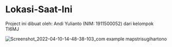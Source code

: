 # Lokasi-Saat-Ini

Project ini dibuat oleh: Andi Yulianto (NIM: 1911500052) dari kelompok TI6MJ

![Screenshot_2022-04-10-14-48-38-103_com example mapstrisugihartono](https://user-images.githubusercontent.com/79394542/162608296-e67590cc-2a18-43fd-a5b5-f19aa7c2837a.png)
